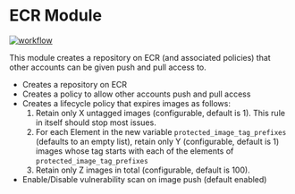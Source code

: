# ECR Module

[![workflow](https://github.com/telia-oss/terraform-aws-ecr/workflows/workflow/badge.svg)](https://github.com/telia-oss/terraform-aws-ecr/actions)

This module creates a repository on ECR (and associated policies) that other accounts can be given push and pull access to.

- Creates a repository on ECR
- Creates a policy to allow other accounts push and pull access
- Creates a lifecycle policy that expires images as follows:
  1. Retain only X untagged images (configurable, default is 1). This rule in itself should stop most issues.
  2. For each Element in the new variable `protected_image_tag_prefixes` (defaults to an empty list), retain only Y (configurable, default is 1) images whose tag starts with each of the elements of `protected_image_tag_prefixes`
  3. Retain only Z images in total (configurable, default is 100).
- Enable/Disable vulnerability scan on image push (default enabled)
